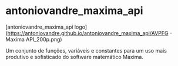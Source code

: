 # antoniovandre_maxima_api
[antoniovandre_maxima_api logo](https://antoniovandre.github.io/antoniovandre_maxima_api/AVPFG - Maxima API_200p.png)

Um conjunto de funções, variáveis e constantes para um uso mais produtivo e sofisticado do software matemático Maxima.


